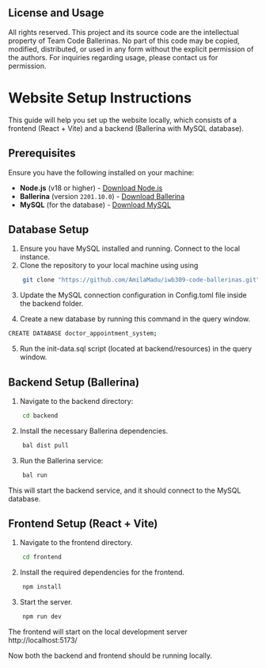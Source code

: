 ## License and Usage

All rights reserved. 
This project and its source code are the intellectual property of Team Code Ballerinas. No part of this code may be copied, modified, distributed, or used in any form without the explicit permission of the authors. For inquiries regarding usage, please contact us for permission.

# Website Setup Instructions

This guide will help you set up the website locally, which consists of a frontend (React + Vite) and a backend (Ballerina with MySQL database).

## Prerequisites

Ensure you have the following installed on your machine:
- **Node.js** (v18 or higher) - [Download Node.js](https://nodejs.org/)
- **Ballerina** (version `2201.10.0`) - [Download Ballerina](https://ballerina.io/)
- **MySQL** (for the database) - [Download MySQL](https://dev.mysql.com/downloads/installer/
)

## Database Setup
1. Ensure you have MySQL installed and running. Connect to the local instance.
2. Clone the repository to your local machine using using 
```bash
    git clone "https://github.com/AmilaMadu/iwb309-code-ballerinas.git"
```
3. Update the MySQL connection configuration in Config.toml file inside the backend folder. 

4. Create a new database by running this command in the query window. 
```bash
CREATE DATABASE doctor_appointment_system;
```

5. Run the init-data.sql script (located at backend/resources) in the query window.

## Backend Setup (Ballerina) 
1. Navigate to the backend directory:
```bash
    cd backend
```
2. Install the necessary Ballerina dependencies. 
```bash
    bal dist pull
```
3. Run the Ballerina service:
```bash
    bal run
```
This will start the backend service, and it should connect to the MySQL database.

## Frontend Setup (React + Vite)
1. Navigate to the frontend directory.
```bash
    cd frontend
``` 
2. Install the required dependencies for the frontend. 
```bash
    npm install
``` 
3. Start the server.
```bash
    npm run dev
``` 

The frontend will start on the local development server http://localhost:5173/ 

Now both the backend and frontend should be running locally.
